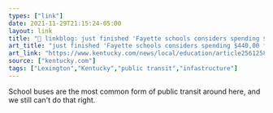 ```yaml
---
types: ["link"]
date: 2021-11-29T21:15:24-05:00
layout: link
title: "🔗 linkblog: just finished 'Fayette schools considers spending $440,00 for outside drivers | Lexington Herald Leader'"
art_title: "just finished 'Fayette schools considers spending $440,00 for outside drivers | Lexington Herald Leader"
art_link: "https://www.kentucky.com/news/local/education/article256125807.html"
source: ["kentucky.com"]
tags: ["Lexington","Kentucky","public transit","infastructure"]
---
```

School buses are the most common form of public transit around here, and we still can't do that right.
